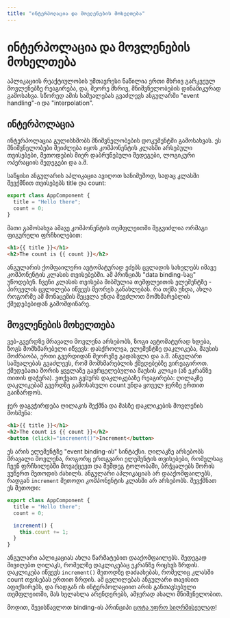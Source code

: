 ```yaml
---
title: "ინტერპოლაცია და მოვლენების მოხელთება"
---
```


# ინტერპოლაცია და მოვლენების მოხელთება

აპლიკაციის რეაქტიულობის უმთავრესი ნაწილია ერთი მხრივ გარკვეულ მოვლენებზე
რეაგირება, და, მეორე მხრივ, მნიშვნელობების დინამიკურად გამოსახვა. სწორედ
ამის საშუალებას გვაძლევს ანგულარში "event handling"-ი და "interpolation".

## ინტერპოლაცია

ინტერპოლაცია გულისხმობს მნიშვნელობების დოკუმენტში გამოსახვას. ეს მნიშვნელობები
შეიძლება იყოს კომპონენტის კლასში არსებული თვისებები, მეთოდების მიერ დაბრუნებული
შედეგები, ლოგიკური ოპერაციის შედეგები და ა.შ.

საწყისი ანგულარის აპლიკაცია ავიღოთ სანიმუშოდ, სადაც კლასში შევქმნით თვისებებს
title და count:

```ts
export class AppComponent {
  title = "Hello there";
  count = 0;
}
```

მათი გამოსახვა ამავე კომპონენტის თემფლეითში შეგვიძლია ორმაგი ფიგურული ფრჩხილებით:

```html
<h1>{{ title }}</h1>
<h2>The count is {{ count }}</h2>
```

ანგულარის ქომფაილერი ავტომატურად ეძებს ცვლადის სახელებს იმავე კომპონენტის კლასის თვისებებში.
ამ პრინციპს "data binding-საც" უწოდებენ. ჩვენი კლასის თვისება მიბმულია თემფლეითის ელემენტზე -
პირველის ცვლილება იწვევს მეორეს განახლებას. რა თქმა უნდა, ახლა როგორმე ამ მონაცემის
შეცვლა უნდა შევძლოთ მომხმარებლის ქმედებებიდან გამომდინარე.

## მოვლენების მოხელთება

ვებ-გვერდზე მრავალი მოვლენა არსებობს, ზოგი ავტომატურად ხდება, ზოგს მომხმარებელი იწვევს:
დასქროლვა, ელემენტზე დაკლიკება, მაუსის მოძრაობა, ერთი გვერდიდან მეორეზე გადასვლა და ა.შ.
ანგულარი საშუალებას გვაძლევს, რომ მომხმარებლის ქმედებებზე ვირეაგიროთ. ქმედებათა შორის
ყველაზე გავრცელებულია მაუსის კლიკი (ან ეკრანზე თითის დაჭერა). ვთქვათ გვსურს დაკლიკებაზე
რეაგირება: ღილაკზე დაკლიკებამ გვერდზე გამოსახული count უნდა ყოველ ჯერზე ერთით გაიზარდოს.

ჯერ დაგვჭირდება ღილაკის შექმნა და მასზე დაკლიკების მოვლენის მოსმენა:

```html
<h1>{{ title }}</h1>
<h2>The count is {{ count }}</h2>
<button (click)="increment()">Increment</button>
```

ეს არის ელემენტზე "event binding-ის" სინტაქსი.
ღილაკზე არსებობს მრავალი მოვლენა, როგორც ერთგვარი ელემენტის თვისებები, რომელსაც ჩვენ
ფრჩხილებში მოვაქცევთ და შემდეგ ტოლობაში, ბრჭყალებს შორის ვუწერთ მეთოდის ძახილს.
ანგულარი აპლიკაციას არ დააქომფაილებს, რადგან `increment` მეთოდი კომპონენტის კლასში არ არსებობს.
შევქმნათ ეს მეთოდი:

```ts
export class AppComponent {
  title = "Hello there";
  count = 0;

  increment() {
    this.count += 1;
  }
}
```

ანგულარი აპლიკაციას ახლა წარმატებით დააქომფაილებს. შედეგად მივიღებთ ღილაკს, რომელზე დაკლიკებაც
ეკრანზე რიცხვს ზრდის. დაკლიკება იწვევს `increment()` მეთოდზე დაძაახებას, რომელიც კლასში count
თვისებას ერთით ზრდის. ამ ცვლილებას ანგულარი თავისით აფიქსირებს, და რადგან ის ინტერპოლაციით არის
განთავსებული თემფლეითში, მას ხელახლა არენდერებს, ამჯერად ახალი მნიშვნელობით.

მოდით, შევისწავლოთ binding-ის პრინციპი [ცოტა უფრო სიღრმისეულად](/data-binding/)!
